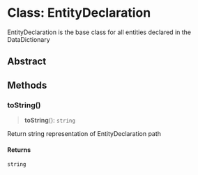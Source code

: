 # Class: EntityDeclaration

EntityDeclaration is the base class for all entities declared in the DataDictionary

## Abstract

## Methods

### toString()

> **toString**(): `string`

Return string representation of EntityDeclaration path

#### Returns

`string`
